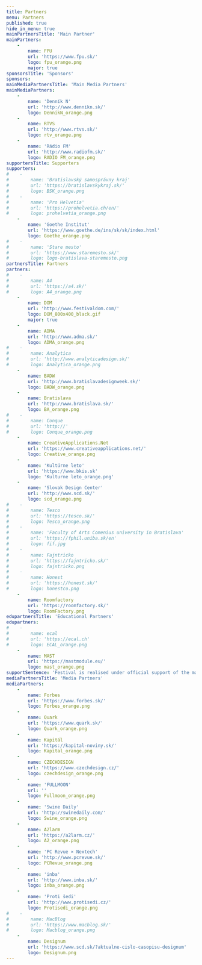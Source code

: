 ```yaml
---
title: Partners
menu: Partners
published: true
hide_in_menu: true
mainPartnersTitle: 'Main Partner'
mainPartners:
    -
        name: FPU
        url: 'https://www.fpu.sk/'
        logo: fpu_orange.png
        major: true
sponsorsTitle: 'Sponsors'
sponsors:
mainMediaPartnersTitle: 'Main Media Partners'
mainMediaPartners:
    -
        name: 'Denník N'
        url: 'http://www.dennikn.sk/'
        logo: DennikN_orange.png
    -
        name: RTVS
        url: 'http://www.rtvs.sk/'
        logo: rtv_orange.png
    -
        name: 'Rádio FM'
        url: 'http://www.radiofm.sk/'
        logo: RADIO FM_orange.png
supportersTitle: Supporters
supporters:
#    -
#        name: 'Bratislavský samosprávny kraj'
#        url: 'https://bratislavskykraj.sk/'
#        logo: BSK_orange.png
#    -
#        name: 'Pro Helvetia'
#        url: 'https://prohelvetia.ch/en/'
#        logo: prohelvetia_orange.png
    -
        name: 'Goethe Institut'
        url: 'https://www.goethe.de/ins/sk/sk/index.html'
        logo: Goethe_orange.png
#    -
#        name: 'Stare mesto'
#        url: 'https://www.staremesto.sk/'
#        logo: logo-bratislava-staremesto.png
partnersTitle: Partners
partners:
#    -
#        name: A4
#        url: 'https://a4.sk/'
#        logo: A4_orange.png
    -
        name: DOM
        url: 'http://www.festivaldom.com/'
        logo: DOM_800x400_black.gif
        major: true
    -
        name: ADMA
        url: 'http://www.adma.sk/'
        logo: ADMA_orange.png
#    -
#        name: Analytica
#        url: 'http://www.analyticadesign.sk/'
#        logo: Analytica_orange.png
    -
        name: BADW
        url: 'http://www.bratislavadesignweek.sk/'
        logo: BADW_orange.png
    -
        name: Bratislava
        url: 'http://www.bratislava.sk/'
        logo: BA_orange.png
#    -
#        name: Conque
#        url: 'http://'
#        logo: Conque_orange.png
    -
        name: CreativeApplications.Net
        url: 'https://www.creativeapplications.net/'
        logo: Creative_orange.png
    -
        name: 'Kultúrne leto'
        url: 'https://www.bkis.sk'
        logo: 'Kulturne leto_orange.png'
    -
        name: 'Slovak Design Center'
        url: 'http://www.scd.sk/'
        logo: scd_orange.png
#    -
#        name: Tesco
#        url: 'https://tesco.sk/'
#        logo: Tesco_orange.png
#    -
#        name: 'Faculty of Arts Comenius university in Bratislava'
#        url: 'https://fphil.uniba.sk/en'
#        logo: fif.jpg
#    -
#        name: Fajntricko
#        url: 'https://fajntricko.sk/'
#        logo: fajntricko.png
#    -
#        name: Honest
#        url: 'https://honest.sk/'
#        logo: honestco.png
    -
        name: Roomfactory
        url: 'https://roomfactory.sk/'
        logo: RoomFactory.png
edupartnersTitle: 'Educational Partners'
edupartners:
#    -
#        name: ecal
#        url: 'https://ecal.ch'
#        logo: ECAL_orange.png
    -
        name: MAST
        url: 'https://mastmodule.eu/'
        logo: mast_orange.png
supportSentence: 'Festival is realised under official support of the mayor of the Old-Town Bratislava Zuzana Aufrichtová and mayor of the City of Bratislava Matúš Vallo.'
mediaPartnersTitle: 'Media Partners'
mediaPartners:
    -
        name: Forbes
        url: 'https://www.forbes.sk/'
        logo: Forbes_orange.png
    -
        name: Quark
        url: 'https://www.quark.sk/'
        logo: Quark_orange.png
    -
        name: Kapitál
        url: 'https://kapital-noviny.sk/'
        logo: Kapital_orange.png
    -
        name: CZECHDESIGN
        url: 'https://www.czechdesign.cz/'
        logo: czechdesign_orange.png
    -
        name: 'FULLMOON'
        url: ''
        logo: Fullmoon_orange.png
    -
        name: 'Swine Daily'
        url: 'http://swinedaily.com/'
        logo: Swine_orange.png
    -
        name: A2larm
        url: 'https://a2larm.cz/'
        logo: A2_orange.png
    -
        name: 'PC Revue × Nextech'
        url: 'http://www.pcrevue.sk/'
        logo: PCRevue_orange.png
    -
        name: 'inba'
        url: 'http://www.inba.sk/'
        logo: inba_orange.png
    -
        name: 'Proti šedi'
        url: 'http://www.protisedi.cz/'
        logo: Protisedi_orange.png
#    -
#        name: MacBlog
#        url: 'https://www.macblog.sk/'
#        logo: Macblog_orange.png
    -
        name: Designum
        url: 'https://www.scd.sk/?aktualne-cislo-casopisu-designum'
        logo: Designum.png
---
```


